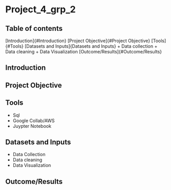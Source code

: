 # Project_4_grp_2

## Table of contents ##
[Introduction]{#Introduction}
[Project Objective]{#Project Objective}
[Tools]{#Tools}
[Datasets and Inputs]{Datasets and Inputs}
    + Data collection
    + Data cleaning
    + Data Visualization
[Outcome/Results]{#Outcome/Results}

## Introduction 

## Project Objective

## Tools
+ Sql
+ Google Collab/AWS 
+ Juypter Notebook

## Datasets and Inputs 
- Data Collection
- Data cleaning
- Data Visualization

## Outcome/Results
